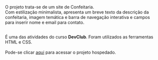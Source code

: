 <p>O projeto trata-se de um site de Confeitaria.<br>
Com estilização minimalista, apresenta um breve texto da descrição da confeitaria, imagem temática e barra de navegação interativa e campos para inserir nome e email para contato.<br><br>
  
É uma das atividades do curso <b>DevClub</b>. Foram utilizados as ferramentas HTML e CSS.
<br>
<br>
Pode-se clicar <a href="https://pj-confeitaria.netlify.app">aqui</a> para acessar o projeto hospedado.
<br>
<br>
</p>

